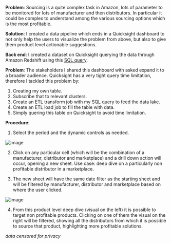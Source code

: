 **Problem**: Sourcing is a quite complex task in Amazon, lots of parameter to be monitored for lots of manufacturer and then distributors. In particular it could be complex to understand among the various sourcing options which is the most profitable.

**Solution**: I created a data pipeline which ends in a Quicksight dashboard to not only help the users to visualize the problem from above, but also to give them product level actionable suggestions.

**Back end**: I created a dataset on Quicksight querying the data through Amazon Redshift using this [SQL query](https://github.com/pietro-fantini/Distributors-Profitability-Dashboard/blob/main/SQL_query).

**Problem**: The stakeholders I shared this dashboard with asked expand it to a broader audience. Quicksight has a very tight query time limitation, therefore I tackled this problem by:
1. Creating my own table.
2. Subscribe that to relevant clusters.
3. Create an ETL transform job with my SQL query to feed the data lake.
4. Create an ETL load job to fill the table with data.
5. Simply quering this table on Quicksight to avoid time limitation.

**Procedure**:
1. Select the period and the dynamic controls as needed.

![image](https://github.com/pietro-fantini/Distributors-Profitability-Dashboard/assets/136325329/9bdc83d9-b321-4806-a459-9937cd18ac70)

2. Click on any particular cell (which will be the combination of a manufacturer, distributor and marketplace) and a drill down action will occur, opening a new sheet. Use case: deep dive on a particularly non profitable distributor in a marketplace.

3. The new sheet will have the same date filter as the starting sheet and will be filtered by manufacturer, distributor and marketplace based on where the user clicked.

![image](https://github.com/pietro-fantini/Distributors-Profitability-Dashboard/assets/136325329/e4acd0bf-b491-4712-aa56-e4ebf51e6bcd)

4. From this product level deep dive (visual on the left) it is possible to target non profitable products. Clicking on one of them the visual on the right will be filtered, showing all the distributors from which it is possible to source that product, highlighting more profitable solutions.

*data censored for privacy*
